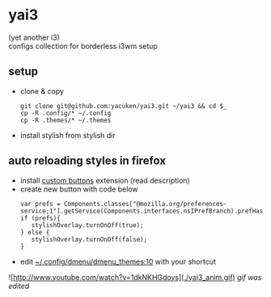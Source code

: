 # yai3
(yet another i3)  
configs collection for borderless i3wm setup

## setup
* clone & copy
  ```
  git clone git@github.com:yacuken/yai3.git ~/yai3 && cd $_
  cp -R .config/* ~/.config
  cp -R .themes/* ~/.themes
  ```
* install stylish from stylish dir

## auto reloading styles in firefox
* install [custom buttons](https://addons.mozilla.org/ru/firefox/addon/custom-buttons/) extension (read description)
* create new button with code below
  ```
  var prefs = Components.classes["@mozilla.org/preferences-service;1"].getService(Components.interfaces.nsIPrefBranch).prefHasUserValue("extensions.stylish.styleRegistrationEnabled");
  if (prefs){
     stylishOverlay.turnOnOff(true);
  } else {
     stylishOverlay.turnOnOff(false);
  }
  ```
* edit [~/.config/dmenu/dmenu_themes:10](https://github.com/yacuken/yai3/blob/master/.config/dmenu/dmenu_themes#L10) with your shortcut

![http://www.youtube.com/watch?v=1dkNKHGdoys](./yai3_anim.gif)
*gif was edited*
